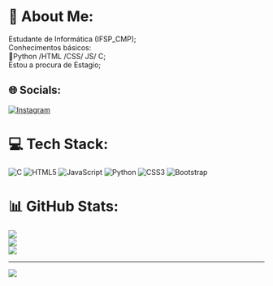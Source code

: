 # 💫 About Me:
Estudante de Informática (IFSP_CMP); <br>Conhecimentos básicos:<br>📍Python /HTML /CSS/ JS/ C;<br>Estou a procura de Estagio;


## 🌐 Socials:
[![Instagram](https://img.shields.io/badge/Instagram-%23E4405F.svg?logo=Instagram&logoColor=white)](https://instagram.com/https://www.instagram.com/luis.vansan.5/) 

# 💻 Tech Stack:
![C](https://img.shields.io/badge/c-%2300599C.svg?style=flat&logo=c&logoColor=white) ![HTML5](https://img.shields.io/badge/html5-%23E34F26.svg?style=flat&logo=html5&logoColor=white) ![JavaScript](https://img.shields.io/badge/javascript-%23323330.svg?style=flat&logo=javascript&logoColor=%23F7DF1E) ![Python](https://img.shields.io/badge/python-3670A0?style=flat&logo=python&logoColor=ffdd54) ![CSS3](https://img.shields.io/badge/css3-%231572B6.svg?style=flat&logo=css3&logoColor=white) ![Bootstrap](https://img.shields.io/badge/bootstrap-%238511FA.svg?style=flat&logo=bootstrap&logoColor=white)
# 📊 GitHub Stats:
![](https://github-readme-stats.vercel.app/api?username=Luis-Vansan&theme=dracula&hide_border=false&include_all_commits=false&count_private=false)<br/>
![](https://github-readme-streak-stats.herokuapp.com/?user=Luis-Vansan&theme=dracula&hide_border=false)<br/>
![](https://github-readme-stats.vercel.app/api/top-langs/?username=Luis-Vansan&theme=dracula&hide_border=false&include_all_commits=false&count_private=false&layout=compact)

---
[![](https://visitcount.itsvg.in/api?id=Luis-Vansan&icon=0&color=0)](https://visitcount.itsvg.in)

<!-- Proudly created with GPRM ( https://gprm.itsvg.in ) -->